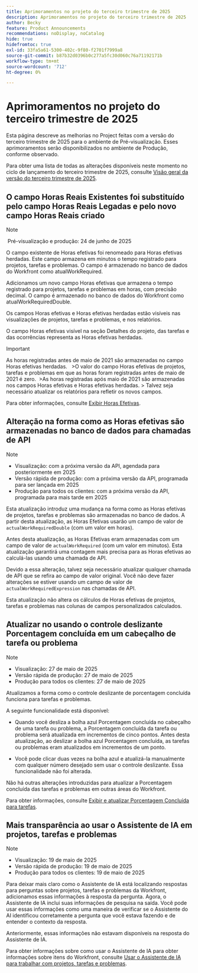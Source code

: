 ```yaml
---
title: Aprimoramentos no projeto do terceiro trimestre de 2025
description: Aprimoramentos no projeto do terceiro trimestre de 2025
author: Becky
feature: Product Announcements
recommendations: noDisplay, noCatalog
hide: true
hidefromtoc: true
exl-id: 33fa5a61-5300-402c-9f80-f2701f7999a8
source-git-commit: b87b32d0396b0c277a5fc30d060c76a71192171b
workflow-type: tm+mt
source-wordcount: '712'
ht-degree: 0%

---
```


# Aprimoramentos no projeto do terceiro trimestre de 2025

Esta página descreve as melhorias no Project feitas com a versão do terceiro trimestre de 2025 para o ambiente de Pré-visualização. Esses aprimoramentos serão disponibilizados no ambiente de Produção, conforme observado.

Para obter uma lista de todas as alterações disponíveis neste momento no ciclo de lançamento do terceiro trimestre de 2025, consulte [Visão geral da versão do terceiro trimestre de 2025](/help/quicksilver/product-announcements/product-releases/25-q3-release-activity/25-q3-release-overview.md).

## O campo Horas Reais Existentes foi substituído pelo campo Horas Reais Legadas e pelo novo campo Horas Reais criado

>[!NOTE]
>
> Pré-visualização e produção: 24 de junho de 2025 

O campo existente de Horas efetivas foi renomeado para Horas efetivas herdadas. Este campo armazena em minutos o tempo registrado para projetos, tarefas e problemas. O campo é armazenado no banco de dados do Workfront como atualWorkRequired.

Adicionamos um novo campo Horas efetivas que armazena o tempo registrado para projetos, tarefas e problemas em horas, com precisão decimal. O campo é armazenado no banco de dados do Workfront como atualWorkRequiredDouble.

Os campos Horas efetivas e Horas efetivas herdadas estão visíveis nas visualizações de projetos, tarefas e problemas, e nos relatórios.

O campo Horas efetivas visível na seção Detalhes do projeto, das tarefas e das ocorrências representa as Horas efetivas herdadas.


>[!IMPORTANT]
>
>As horas registradas antes de maio de 2021 são armazenadas no campo Horas efetivas herdadas.  
>&#x200B;>O valor do campo Horas efetivas de projetos, tarefas e problemas em que as horas foram registradas antes de maio de 2021 é zero. 
>&#x200B;>As horas registradas após maio de 2021 são armazenadas nos campos Horas efetivas e Horas efetivas herdadas.
>&#x200B;> Talvez seja necessário atualizar os relatórios para refletir os novos campos.

Para obter informações, consulte [Exibir Horas Efetivas](/help/quicksilver/manage-work/tasks/task-information/actual-hours.md).


## Alteração na forma como as Horas efetivas são armazenadas no banco de dados para chamadas de API

>[!NOTE]
>
>* Visualização: com a próxima versão da API, agendada para posteriormente em 2025
>* Versão rápida de produção: com a próxima versão da API, programada para ser lançada em 2025
>* Produção para todos os clientes: com a próxima versão da API, programada para mais tarde em 2025

Esta atualização introduz uma mudança na forma como as Horas efetivas de projetos, tarefas e problemas são armazenadas no banco de dados. A partir desta atualização, as Horas Efetivas usarão um campo de valor de `actualWorkRequiredDouble` (com um valor em horas).

Antes desta atualização, as Horas Efetivas eram armazenadas com um campo de valor de `actualWorkRequired` (com um valor em minutos). Esta atualização garantirá uma contagem mais precisa para as Horas efetivas ao calculá-las usando uma chamada de API.

Devido a essa alteração, talvez seja necessário atualizar qualquer chamada de API que se refira ao campo de valor original. Você não deve fazer alterações se estiver usando um campo de valor de `actualWorkRequiredExpression` nas chamadas de API.

Esta atualização não altera os cálculos de Horas efetivas de projetos, tarefas e problemas nas colunas de campos personalizados calculados.

## Atualizar no usando o controle deslizante Porcentagem concluída em um cabeçalho de tarefa ou problema

>[!NOTE]
>
>* Visualização: 27 de maio de 2025
>* Versão rápida de produção: 27 de maio de 2025
>* Produção para todos os clientes: 27 de maio de 2025

Atualizamos a forma como o controle deslizante de porcentagem concluída funciona para tarefas e problemas.

A seguinte funcionalidade está disponível:

* Quando você desliza a bolha azul Porcentagem concluída no cabeçalho de uma tarefa ou problema, a Porcentagem concluída da tarefa ou problema será atualizada em incrementos de cinco pontos. Antes desta atualização, ao deslizar a bolha azul Porcentagem concluída, as tarefas ou problemas eram atualizados em incrementos de um ponto.

* Você pode clicar duas vezes na bolha azul e atualizá-la manualmente com qualquer número desejado sem usar o controle deslizante. Essa funcionalidade não foi alterada.

Não há outras alterações introduzidas para atualizar a Porcentagem concluída das tarefas e problemas em outras áreas do Workfront.

Para obter informações, consulte [Exibir e atualizar Porcentagem Concluída para tarefas](/help/quicksilver/manage-work/projects/updating-work-in-a-project/view-update-percent-complete-for-tasks.md).

## Mais transparência ao usar o Assistente de IA em projetos, tarefas e problemas

>[!NOTE]
>
>* Visualização: 19 de maio de 2025
>* Versão rápida de produção: 19 de maio de 2025
>* Produção para todos os clientes: 19 de maio de 2025

Para deixar mais claro como o Assistente de IA está localizando respostas para perguntas sobre projetos, tarefas e problemas da Workfront, adicionamos essas informações à resposta da pergunta. Agora, o Assistente de IA inclui suas informações de pesquisa na saída. Você pode usar essas informações como uma maneira de verificar se o Assistente do AI identificou corretamente a pergunta que você estava fazendo e de entender o contexto da resposta.

Anteriormente, essas informações não estavam disponíveis na resposta do Assistente de IA.

Para obter informações sobre como usar o Assistente de IA para obter informações sobre itens do Workfront, consulte [Usar o Assistente de IA para trabalhar com projetos, tarefas e problemas](/help/quicksilver/workfront-basics/ai-assistant/work-with-pti-through-ai-assisant.md).
